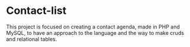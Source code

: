 # Contact-list
This project is focused on creating a contact agenda, made in PHP and MySQL, to have an approach to the language and the way to make cruds and relational tables.
